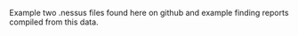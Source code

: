 Example two .nessus files found here on github and example finding reports compiled from this data.
